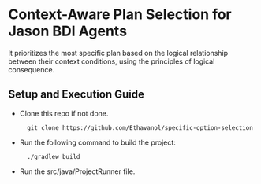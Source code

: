# Context-Aware Plan Selection for Jason BDI Agents

It prioritizes the most specific plan based on the logical relationship between their context conditions, using the principles of logical consequence.

## Setup and Execution Guide

- Clone this repo if not done.

        git clone https://github.com/Ethavanol/specific-option-selection

- Run the following command to build the project:

        ./gradlew build

- Run the src/java/ProjectRunner file.